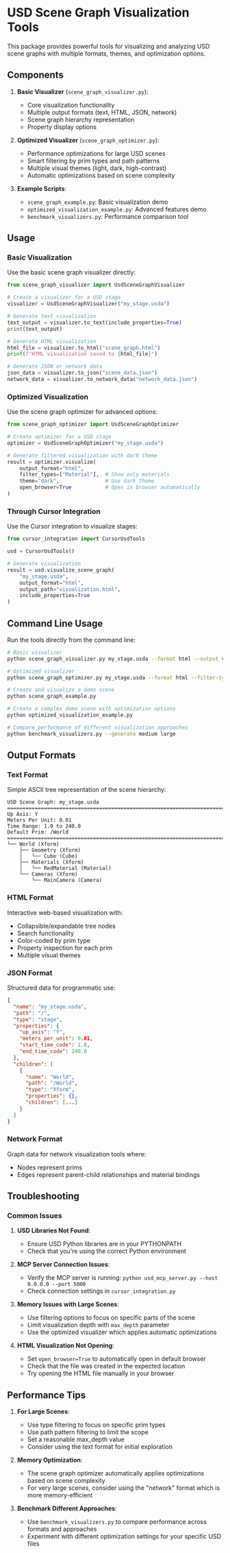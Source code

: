 # USD Scene Graph Visualization Tools

This package provides powerful tools for visualizing and analyzing USD scene graphs with multiple formats, themes, and optimization options.

## Components

1. **Basic Visualizer** (`scene_graph_visualizer.py`):
   - Core visualization functionality
   - Multiple output formats (text, HTML, JSON, network)
   - Scene graph hierarchy representation
   - Property display options

2. **Optimized Visualizer** (`scene_graph_optimizer.py`):
   - Performance optimizations for large USD scenes
   - Smart filtering by prim types and path patterns
   - Multiple visual themes (light, dark, high-contrast)
   - Automatic optimizations based on scene complexity

3. **Example Scripts**:
   - `scene_graph_example.py`: Basic visualization demo
   - `optimized_visualization_example.py`: Advanced features demo
   - `benchmark_visualizers.py`: Performance comparison tool

## Usage

### Basic Visualization

Use the basic scene graph visualizer directly:

```python
from scene_graph_visualizer import UsdSceneGraphVisualizer

# Create a visualizer for a USD stage
visualizer = UsdSceneGraphVisualizer("my_stage.usda")

# Generate text visualization
text_output = visualizer.to_text(include_properties=True)
print(text_output)

# Generate HTML visualization
html_file = visualizer.to_html("scene_graph.html")
print(f"HTML visualization saved to {html_file}")

# Generate JSON or network data
json_data = visualizer.to_json("scene_data.json")
network_data = visualizer.to_network_data("network_data.json")
```

### Optimized Visualization

Use the scene graph optimizer for advanced options:

```python
from scene_graph_optimizer import UsdSceneGraphOptimizer

# Create optimizer for a USD stage
optimizer = UsdSceneGraphOptimizer("my_stage.usda")

# Generate filtered visualization with dark theme
result = optimizer.visualize(
    output_format="html",
    filter_types=["Material"],  # Show only materials
    theme="dark",               # Use dark theme
    open_browser=True           # Open in browser automatically
)
```

### Through Cursor Integration

Use the Cursor integration to visualize stages:

```python
from cursor_integration import CursorUsdTools

usd = CursorUsdTools()

# Generate visualization
result = usd.visualize_scene_graph(
    "my_stage.usda",
    output_format="html", 
    output_path="visualization.html",
    include_properties=True
)
```

## Command Line Usage

Run the tools directly from the command line:

```bash
# Basic visualizer
python scene_graph_visualizer.py my_stage.usda --format html --output viz.html --properties

# Optimized visualizer
python scene_graph_optimizer.py my_stage.usda --format html --filter-types Mesh Material --theme dark

# Create and visualize a demo scene
python scene_graph_example.py

# Create a complex demo scene with optimization options
python optimized_visualization_example.py

# Compare performance of different visualization approaches
python benchmark_visualizers.py --generate medium large
```

## Output Formats

### Text Format
Simple ASCII tree representation of the scene hierarchy:
```
USD Scene Graph: my_stage.usda
================================================================================
Up Axis: Y
Meters Per Unit: 0.01
Time Range: 1.0 to 240.0
Default Prim: /World
================================================================================
└── World (Xform)
    ├── Geometry (Xform)
    │   └── Cube (Cube)
    ├── Materials (Xform)
    │   └── RedMaterial (Material)
    └── Cameras (Xform)
        └── MainCamera (Camera)
```

### HTML Format
Interactive web-based visualization with:
- Collapsible/expandable tree nodes
- Search functionality
- Color-coded by prim type
- Property inspection for each prim
- Multiple visual themes

### JSON Format
Structured data for programmatic use:
```json
{
  "name": "my_stage.usda",
  "path": "/",
  "type": "stage",
  "properties": {
    "up_axis": "Y",
    "meters_per_unit": 0.01,
    "start_time_code": 1.0,
    "end_time_code": 240.0
  },
  "children": [
    {
      "name": "World",
      "path": "/World",
      "type": "Xform",
      "properties": {},
      "children": [...]
    }
  ]
}
```

### Network Format
Graph data for network visualization tools where:
- Nodes represent prims
- Edges represent parent-child relationships and material bindings

## Troubleshooting

### Common Issues

1. **USD Libraries Not Found**:
   - Ensure USD Python libraries are in your PYTHONPATH
   - Check that you're using the correct Python environment

2. **MCP Server Connection Issues**:
   - Verify the MCP server is running: `python usd_mcp_server.py --host 0.0.0.0 --port 5000`
   - Check connection settings in `cursor_integration.py`

3. **Memory Issues with Large Scenes**:
   - Use filtering options to focus on specific parts of the scene
   - Limit visualization depth with `max_depth` parameter
   - Use the optimized visualizer which applies automatic optimizations

4. **HTML Visualization Not Opening**:
   - Set `open_browser=True` to automatically open in default browser
   - Check that the file was created in the expected location
   - Try opening the HTML file manually in your browser

## Performance Tips

1. **For Large Scenes**:
   - Use type filtering to focus on specific prim types
   - Use path pattern filtering to limit the scope
   - Set a reasonable max_depth value
   - Consider using the text format for initial exploration

2. **Memory Optimization**:
   - The scene graph optimizer automatically applies optimizations based on scene complexity
   - For very large scenes, consider using the "network" format which is more memory-efficient

3. **Benchmark Different Approaches**:
   - Use `benchmark_visualizers.py` to compare performance across formats and approaches
   - Experiment with different optimization settings for your specific USD files 